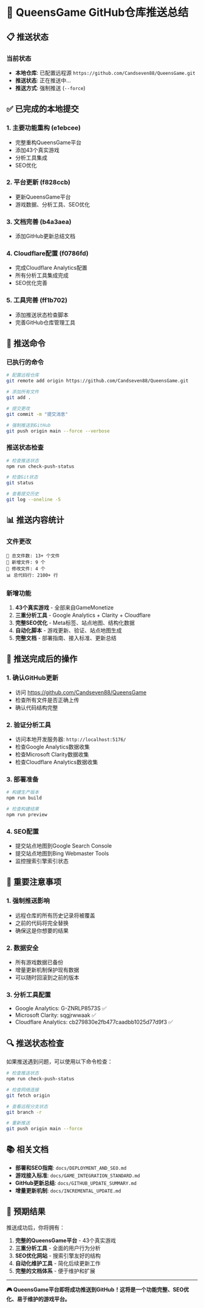 # 🚀 QueensGame GitHub仓库推送总结

## 📋 推送状态

### 当前状态
- **本地仓库**: 已配置远程源 `https://github.com/Candseven88/QueensGame.git`
- **推送状态**: 正在推送中...
- **推送方式**: 强制推送 (`--force`)

## ✅ 已完成的本地提交

### 1. **主要功能重构** (e1ebcee)
- 完整重构QueensGame平台
- 添加43个真实游戏
- 分析工具集成
- SEO优化

### 2. **平台更新** (f828ccb)
- 更新QueensGame平台
- 游戏数据、分析工具、SEO优化

### 3. **文档完善** (b4a3aea)
- 添加GitHub更新总结文档

### 4. **Cloudflare配置** (f0786fd)
- 完成Cloudflare Analytics配置
- 所有分析工具集成完成
- SEO优化完善

### 5. **工具完善** (ff1b702)
- 添加推送状态检查脚本
- 完善GitHub仓库管理工具

## 🔧 推送命令

### 已执行的命令
```bash
# 配置远程仓库
git remote add origin https://github.com/Candseven88/QueensGame.git

# 添加所有文件
git add .

# 提交更改
git commit -m "提交消息"

# 强制推送到GitHub
git push origin main --force --verbose
```

### 推送状态检查
```bash
# 检查推送状态
npm run check-push-status

# 检查Git状态
git status

# 查看提交历史
git log --oneline -5
```

## 📊 推送内容统计

### 文件更改
```
📁 总文件数: 13+ 个文件
📝 新增文件: 9 个
🔧 修改文件: 4 个
📊 总代码行: 2100+ 行
```

### 新增功能
1. **43个真实游戏** - 全部来自GameMonetize
2. **三重分析工具** - Google Analytics + Clarity + Cloudflare
3. **完整SEO优化** - Meta标签、站点地图、结构化数据
4. **自动化脚本** - 游戏更新、验证、站点地图生成
5. **完整文档** - 部署指南、接入标准、更新总结

## 🎯 推送完成后的操作

### 1. **确认GitHub更新**
- 访问 https://github.com/Candseven88/QueensGame
- 检查所有文件是否正确上传
- 确认代码结构完整

### 2. **验证分析工具**
- 访问本地开发服务器: `http://localhost:5176/`
- 检查Google Analytics数据收集
- 检查Microsoft Clarity数据收集
- 检查Cloudflare Analytics数据收集

### 3. **部署准备**
```bash
# 构建生产版本
npm run build

# 检查构建结果
npm run preview
```

### 4. **SEO配置**
- 提交站点地图到Google Search Console
- 提交站点地图到Bing Webmaster Tools
- 监控搜索引擎索引状态

## 🚨 重要注意事项

### 1. **强制推送影响**
- 远程仓库的所有历史记录将被覆盖
- 之前的代码将完全替换
- 确保这是你想要的结果

### 2. **数据安全**
- 所有游戏数据已备份
- 增量更新机制保护现有数据
- 可以随时回滚到之前的版本

### 3. **分析工具配置**
- Google Analytics: G-ZNRLP8573S ✅
- Microsoft Clarity: sqgjrwwaak ✅
- Cloudflare Analytics: cb279830e2fb477caadbb1025d77d9f3 ✅

## 🔍 推送状态检查

如果推送遇到问题，可以使用以下命令检查：

```bash
# 检查推送状态
npm run check-push-status

# 检查网络连接
git fetch origin

# 查看远程分支状态
git branch -r

# 重新推送
git push origin main --force
```

## 📚 相关文档

- **部署和SEO指南**: `docs/DEPLOYMENT_AND_SEO.md`
- **游戏接入标准**: `docs/GAME_INTEGRATION_STANDARD.md`
- **GitHub更新总结**: `docs/GITHUB_UPDATE_SUMMARY.md`
- **增量更新机制**: `docs/INCREMENTAL_UPDATE.md`

## 🎉 预期结果

推送成功后，你将拥有：

1. **完整的QueensGame平台** - 43个真实游戏
2. **三重分析工具** - 全面的用户行为分析
3. **SEO优化网站** - 搜索引擎友好的结构
4. **自动化维护工具** - 简化后续更新工作
5. **完整的文档体系** - 便于维护和扩展

---

**🎮 QueensGame平台即将成功推送到GitHub！这将是一个功能完整、SEO优化、易于维护的游戏平台。** 